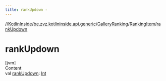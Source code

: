 ```yaml
---
title: rankUpdown -
---
```

//[KotlinInside](../../../index.md)/[be.zvz.kotlininside.api.generic](../../index.md)/[GalleryRanking](../index.md)/[RankingItem](index.md)/[rankUpdown](rank-updown.md)



# rankUpdown  
[jvm]  
Content  
val [rankUpdown](rank-updown.md): [Int](https://kotlinlang.org/api/latest/jvm/stdlib/kotlin/-int/index.html)  



